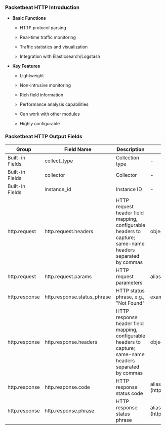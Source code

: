 ### Packetbeat HTTP Introduction

- &zwnj;**Basic Functions**&zwnj;
  - HTTP protocol parsing

  - Real-time traffic monitoring

  - Traffic statistics and visualization

  - Integration with Elasticsearch/Logstash

- &zwnj;**Key Features**&zwnj;
  - Lightweight

  - Non-intrusive monitoring

  - Rich field information

  - Performance analysis capabilities

  - Can work with other modules

  - Highly configurable


### Packetbeat HTTP Output Fields


|Group|Field Name|Description|Type|
|---|---|---|---|
|Built-in Fields|collect_type|Collection type|-|
|Built-in Fields|collector|Collector|-|
|Built-in Fields|instance_id|Instance ID|-|
|http.request|http.request.headers|HTTP request header field mapping, configurable headers to capture; same-name headers separated by commas|object|
|http.request|http.request.params|HTTP request parameters|alias (url.query)|
|http.response|http.response.status_phrase|HTTP status phrase, e.g., "Not Found"|example|
|http.response|http.response.headers|HTTP response header field mapping, configurable headers to capture; same-name headers separated by commas|object|
|http.response|http.response.code|HTTP response status code|alias (http.response.status_code)|
|http.response|http.response.phrase|HTTP response status phrase|alias (http.response.status_phrase)|
